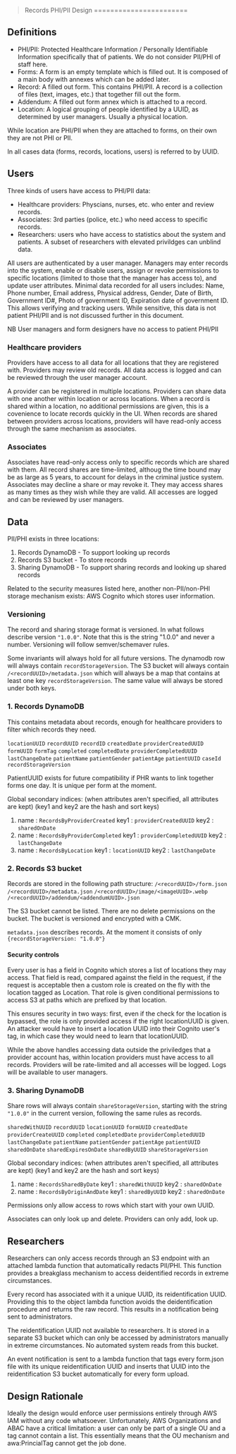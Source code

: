 >Records PHI/PII Design
=======================

## Definitions

- PHI/PII: Protected Healthcare Information / Personally Identifiable
  Information specifically that of patients. We do not consider PII/PHI of staff
  here.
- Forms: A form is an empty template which is filled out. It is composed of a
  main body with annexes which can be added later.
- Record: A filled out form. This contains PHI/PII. A record is a collection of
  files (text, images, etc.) that together fill out the form.
- Addendum: A filled out form annex which is attached to a record.
- Location: A logical grouping of people identified by a UUID, as determined by
  user managers. Usually a physical location.

While location are PHI/PII when they are attached to forms, on their own they
are not PHI or PII.

In all cases data (forms, records, locations, users) is referred to by UUID.

## Users

Three kinds of users have access to PHI/PII data:
- Healthcare providers: Physcians, nurses, etc. who enter and review records.
- Associates: 3rd parties (police, etc.) who need access to specific records.
- Researchers: users who have access to statistics about the system and
  patients. A subset of researchers with elevated privildges can unblind data.

All users are authenticated by a user manager. Managers may enter records into
the system, enable or disable users, assign or revoke permissions to specific
locations (limited to those that the manager has access to), and update user
attributes. Minimal data recorded for all users includes: Name, Phone number,
Email address, Physical address, Gender, Date of Birth, Government ID#, Photo of
government ID, Expiration date of government ID. This allows verifying and
tracking users. While sensitive, this data is not patient PHI/PII and is not
discussed further in this document.

NB User managers and form designers have no access to patient PHI/PII

### Healthcare providers

Providers have access to all data for all locations that they are registered
with. Providers may review old records. All data access is logged and can be
reviewed through the user manager account.

A provider can be registered in multiple locations. Providers can share data
with one another within location or across locations. When a record is shared
within a location, no additional permissions are given, this is a covenience to
locate records quickly in the UI. When records are shared between providers
across locations, providers will have read-only access through the same
mechanism as associates.

### Associates

Associates have read-only access only to specific records which are shared with
them. All record shares are time-limited, althoug the time bound may be as large
as 5 years, to account for delays in the criminal justice system. Associates may
decline a share or may revoke it. They may access shares as many times as they
wish while they are valid. All accesses are logged and can be reviewed by user
managers.

## Data

PII/PHI exists in three locations:
1. Records DynamoDB - To support looking up records
2. Records S3 bucket - To store records
3. Sharing DynamoDB - To support sharing records and looking up shared records

Related to the security measures listed here, another non-PII/non-PHI storage
mechanism exists: AWS Cognito which stores user information.

### Versioning

The record and sharing storage format is versioned. In what follows describe
version `"1.0.0"`. Note that this is the string "1.0.0" and never a
number. Versioning will follow semver/schemaver rules.

Some invariants will always hold for all future versions. The dynamodb row will
always contain `recordStorageVersion`. The S3 bucket will always contain
`/<recordUUID>/metadata.json` which will always be a map that contains at least
one key `recordStorageVersion`. The same value will always be stored under both
keys.

### 1. Records DynamoDB

This contains metadata about records, enough for healthcare providers to filter
which records they need.

`locationUUID`
`recordUUID`
`recordID`
`createdDate`
`providerCreatedUUID`
`formUUID`
`formTag`
`completed`
`completedDate`
`providerCompletedUUID`
`lastChangeDate`
`patientName`
`patientGender`
`patientAge`
`patientUUID`
`caseId`
`recordStorageVersion`

PatientUUID exists for future compatibility if PHR wants to link together forms
one day.  It is unique per form at the moment.

Global secondary indices:
      (when attributes aren't specified, all attributes are kept)
      (key1 and key2 are the hash and sort keys)

  1. name       : `RecordsByProviderCreated`
     key1       : `providerCreatedUUID`
     key2       : `sharedOnDate`
  2. name       : `RecordsByProviderCompleted`
     key1       : `providerCompletedUUID`
     key2       : `lastChangeDate`
  3. name       : `RecordsByLocation`
     key1       : `locationUUID`
     key2       : `lastChangeDate`

### 2. Records S3 bucket

Records are stored in the following path structure:
`/<recordUUID>/form.json`
`/<recordUUID>/metadata.json`
`/<recordUUID>/image/<imageUUID>.webp`
`/<recordUUID>/addendum/<addendumUUID>.json`

The S3 bucket cannot be listed. There are no delete permissions on the bucket.
The bucket is versioned and encrypted with a CMK.

`metadata.json` describes records. At the moment it consists of only
`{recordStorageVersion: "1.0.0"}`

#### Security controls

Every user is has a field in Cognito which stores a list of locations they may
access. That field is read, compared against the field in the request, if the
request is acceptable then a custom role is created on the fly with the location
tagged as Location. That role is given conditional permissions to access S3 at
paths which are prefixed by that location.

This ensures security in two ways: first, even if the check for the location is
bypassed, the role is only provided access if the right locationUUID is
given. An attacker would have to insert a location UUID into their Cognito
user's tag, in which case they would need to learn that locationUUID.

While the above handles accessing data outside the priviledges that a provider
account has, within location providers must have access to all
records. Providers will be rate-limited and all accesses will be logged. Logs
will be available to user managers.

### 3. Sharing DynamoDB

Share rows will always contain `shareStorageVersion`, starting with the string
`"1.0.0"` in the current version, following the same rules as records.

`sharedWithUUID`
`recordUUID`
`locationUUID`
`formUUID`
`createdDate`
`providerCreateUUID`
`completed`
`completedDate`
`providerCompletedUUID`
`lastChangeDate`
`patientName`
`patientGender`
`patientAge`
`patientUUID`
`sharedOnDate`
`sharedExpiresOnDate`
`sharedByUUID`
`shareStorageVersion`

Global secondary indices:
      (when attributes aren't specified, all attributes are kept)
      (key1 and key2 are the hash and sort keys)

  1. name       : `RecordsSharedByDate`
     key1       : `sharedWithUUID`
     key2       : `sharedOnDate`
  2. name       : `RecordsByOriginAndDate`
     key1       : `sharedByUUID`
     key2       : `sharedOnDate`

Permissions only allow access to rows which start with your own UUID.

Associates can only look up and delete. Providers can only add, look up.

## Researchers

Researchers can only access records through an S3 endpoint with an attached
lambda function that automatically redacts PII/PHI. This function provides a
breakglass mechanism to access deidentified records in extreme circumstances.

Every record has associated with it a unique UUID, its reidentification
UUID. Providing this to the object lambda function avoids the deidentification
procedure and returns the raw record. This results in a notification being sent
to administrators.

The reidentification UUID not available to researchers. It is stored in a
separate S3 bucket which can only be accessed by administrators manually in
extreme circumstances. No automated system reads from this bucket.

An event notification is sent to a lambda function that tags every form.json
file with its unique reidentification UUID and inserts that UUID into the
reidentification S3 bucket automatically for every form upload.


Design Rationale
----------------

Ideally the design would enforce user permissions entirely through AWS IAM
without any code whatsoever. Unfortunately, AWS Organizations and ABAC have a
critical limitation: a user can only be part of a single OU and a tag cannot
contain a list. This essentially means that the OU mechanism and awa:PrincialTag
cannot get the job done.
